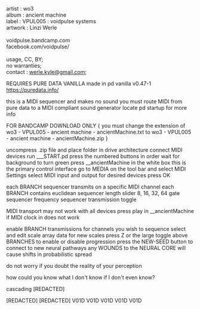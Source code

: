 artist	: wo3<br />
album 	: ancient machine<br />
label 	: VPUL005 : voidpulse systems<br />
artwork : Linzi Werle<br />
<br />
voidpulse.bandcamp.com<br />
facebook.com/voidpulse/<br />
<br />
usage, CC, BY;<br />
no warranties;<br />
contact : werle.kyle@gmail.com;<br />

REQUIRES PURE DATA VANILLA
made in pd vanilla v0.47-1
https://puredata.info/

this is a MIDI sequencer and makes no sound
you must route MIDI from pure data
to a MIDI compliant sound generator
locate pd startup for more info

FOR BANDCAMP DOWNLOAD ONLY
{
you must change the extension of 
wo3 - VPUL005 - ancient machine - ancientMachine.txt
to 
wo3 - VPUL005 - ancient machine - ancientMachine.zip
}

uncompress .zip file and place folder in drive architecture
connect MIDI devices
run ___START.pd
press the numbered buttons in order
wait for background to turn green
press __ancientMachine in the white box
this is the primary control interface
go to MEDIA on the tool bar and select MIDI Settings
select MIDI input and output for desired devices
press OK

each BRANCH sequencer transmits on a specific MIDI channel
each BRANCH contains
euclidean sequencer
length slider 8, 16, 32, 64
gate sequencer
frequency sequencer
transmission toggle

MIDI transport may not work with all devices
press play in __ancientMachine if MIDI clock in does not work

enable BRANCH transmissions for channels you wish to sequence
select and edit scale array data for new scales
press Z or the large toggle above BRANCHES to enable or disable progression
press the NEW-SEED button to connect to new neural pathways
any WOUNDS to the NEURAL CORE will cause shifts in probabilistic spread

do not worry if you doubt the reality of your perception

how could you know what I don't know if I don't even know?

cascading [REDACTED]

[REDACTED]
[REDACTED]
V01D
V01D
V01D
V01D
V01D
